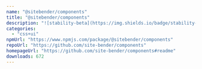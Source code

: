 ```yaml
---
name: "@sitebender/components"
title: "@sitebender/components"
description: "![stability-beta](https://img.shields.io/badge/stability-beta-33bbff.svg)"
categories:
  - "css+ui"
npmUrl: "https://www.npmjs.com/package/@sitebender/components"
repoUrl: "https://github.com/site-bender/components"
homepageUrl: "https://github.com/site-bender/components#readme"
downloads: 672
---
```

